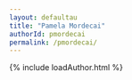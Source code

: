 ```yaml
---
layout: defaultau
title: "Pamela Mordecai"
authorId: pmordecai
permalink: /pmordecai/
---
```

{% include loadAuthor.html %}
<script>
    $(document).ready(function(){
        showAuthorBio('{{ page.authorId }}');
   });
</script>